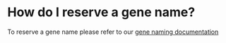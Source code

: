 # How do I reserve a gene name?
<!-- pombase_categories: Genome statistics and lists,Finding data -->

To reserve a gene name please refer to our
[gene naming documentation](/submit-data/gene-names)
